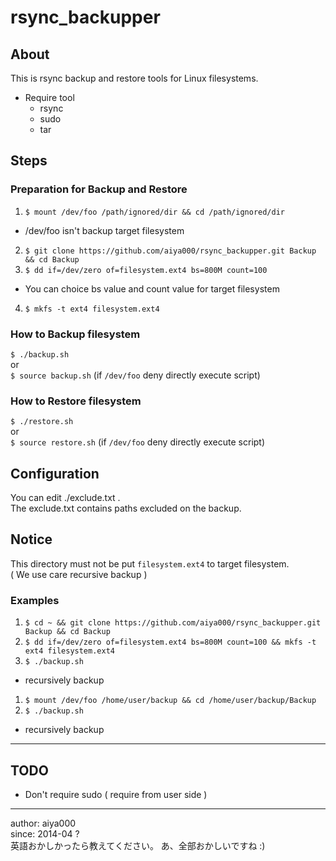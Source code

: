 # rsync_backupper

## About

This is rsync backup and restore tools for Linux filesystems.

* Require tool
  - rsync
  - sudo
  - tar


## Steps

### Preparation for Backup and Restore

1. `$ mount /dev/foo /path/ignored/dir && cd /path/ignored/dir`
  - /dev/foo isn't backup target filesystem
2. `$ git clone https://github.com/aiya000/rsync_backupper.git Backup && cd Backup`
3. `$ dd if=/dev/zero of=filesystem.ext4 bs=800M count=100`
  - You can choice bs value and count value for target filesystem
4. `$ mkfs -t ext4 filesystem.ext4`

### How to Backup filesystem

`$ ./backup.sh`  
or  
`$ source backup.sh` (if `/dev/foo` deny directly execute script)

### How to Restore filesystem

`$ ./restore.sh`  
or  
`$ source restore.sh` (if `/dev/foo` deny directly execute script)


## Configuration

You can edit ./exclude.txt .  
The exclude.txt contains paths excluded on the backup.

## Notice

This directory must not be put `filesystem.ext4` to target filesystem.  
( We use care recursive backup )

### Examples

1. `$ cd ~ && git clone https://github.com/aiya000/rsync_backupper.git Backup && cd Backup`
2. `$ dd if=/dev/zero of=filesystem.ext4 bs=800M count=100 && mkfs -t ext4 filesystem.ext4`
3. `$ ./backup.sh`
  - recursively backup

1. `$ mount /dev/foo /home/user/backup && cd /home/user/backup/Backup`
2. `$ ./backup.sh`
  - recursively backup

- - -

## TODO

- Don't require sudo ( require from user side )

- - -

author: aiya000  
since:  2014-04 ?  
英語おかしかったら教えてください。
あ、全部おかしいですね :)
